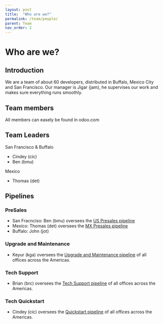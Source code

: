 ```yaml
---
layout: post
title:  "Who are we?"
permalink: /team/people/
parent: Team
nav_order: 2
---
```



# Who are we?

## Introduction

We are a team of about 60 developers, distributed in Buffalo, Mexico City and San Francisco. Our manager is Jigar (jam), he supervises our work and makes sure everything runs smoothly.

## Team members

All members can easely be found in odoo.com


## Team Leaders

San Francisco & Buffalo
- Cindey (cic)
- Ben (bmu)

Mexico
- Thomas (det)

## Pipelines

### PreSales
- San Fracnciso: Ben (bmu) oversees the [US Presales pipeline](https://www.odoo.com/web#menu_id=4720&cids=1&action=333&active_id=3138&model=project.task&view_type=kanban)
- Mexico: Thomas (det) oversees the [MX Presales pipeline](https://www.odoo.com/web#menu_id=4720&cids=1&action=333&active_id=3652&model=project.task&view_type=kanban)
- Buffalo: John (jot)

### Upgrade and Maintenance
- Keyur (kga) oversees the [Upgrade and Maintenance pipeline](https://www.odoo.com/web#menu_id=4720&cids=1&action=333&active_id=3137&model=project.task&view_type=kanban) of all offices across the Americas.

### Tech Support
- Brian (brc) oversees the [Tech Support pipeline](https://www.odoo.com/web#menu_id=4720&cids=1&action=333&active_id=1415&model=project.task&view_type=kanban) of all offices across the Americas.

### Tech Quickstart
- Cindey (cic) oversees the [Quickstart pipeline](https://www.odoo.com/web#menu_id=4720&cids=1&action=333&active_id=360&model=project.task&view_type=kanban) of all offices across the Americas.
